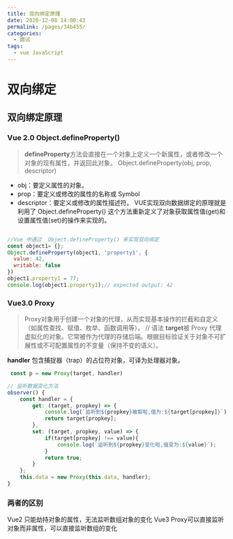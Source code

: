 ```yaml
---
title: 双向绑定原理
date: 2020-12-08 14:00:43
permalink: /pages/34b455/
categories:
  - 面试
tags:
  - vue JavaScript
---
```


# 双向绑定

## 双向绑定原理
### Vue 2.0 Object.defineProperty() 
>**defineProperty**方法会直接在一个对象上定义一个新属性，或者修改一个对象的现有属性，并返回此对象。
Object.defineProperty(obj, prop, descriptor)
+ obj：要定义属性的对象。
+ prop：要定义或修改的属性的名称或 Symbol    
+ descriptor：要定义或修改的属性描述符。
VUE实现双向数据绑定的原理就是利用了 Object.defineProperty() 这个方法重新定义了对象获取属性值(get)和设置属性值(set)的操作来实现的。
```JavaScript

//Vue 中通过  Object.defineProperty() 来实现双向绑定
const object1= {};
Object.defineProperty(object1, 'property1', {
  value: 42,
  writable: false
})
object1.property1 = 77;
console.log(object1.property1);// expected output: 42

```
### Vue3.0 Proxy
> Proxy对象用于创建一个对象的代理，从而实现基本操作的拦截和自定义（如属性查找、赋值、枚举、函数调用等）。
// 语法
**target**被 Proxy 代理虚拟化的对象。它常被作为代理的存储后端。根据目标验证关于对象不可扩展性或不可配置属性的不变量（保持不变的语义）。

**handler** 包含捕捉器（trap）的占位符对象，可译为处理器对象。
```JavaScript
 const p = new Proxy(target, handler)
```
```JavaScript
// 监听数据变化方法
observer() {
    const handler = {
        get: (target, propkey) => {
            console.log(`监听到${propkey}被取啦,值为:${target[propkey]}`);
            return target[propkey];
        },
        set: (target, propkey, value) => {
            if(target[propkey] !== value){
                console.log(`监听到${propkey}变化啦,值变为:${value}`);
            }
            return true;
        }
    };
    this.data = new Proxy(this.data, handler);
}
```
### 两者的区别

Vue2 只能劫持对象的属性，无法监听数组对象的变化
Vue3 Proxy可以直接监听对象而非属性，可以直接监听数组的变化